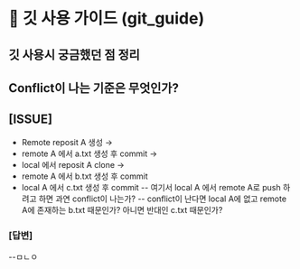 # 📖 깃 사용 가이드 (git_guide)
## 깃 사용시 궁금했던 점 정리

## Conflict이 나는 기준은 무엇인가?
## [ISSUE] 
- Remote reposit A 생성 →
- remote A 에서 a.txt 생성 후 commit →
- local 에서 reposit A clone →
- remote A 에서 b.txt 생성 후 commit
- local A 에서 c.txt 생성 후 commit
-- 여기서 local A 에서 remote A로 push 하려고 하면 과연 conflict이 나는가?
-- conflict이 난다면 local A에 없고 remote A에 존재하는 b.txt 때문인가? 아니면 반대인 c.txt 때문인가?

### [답변]
--ㅁㄴㅇ
